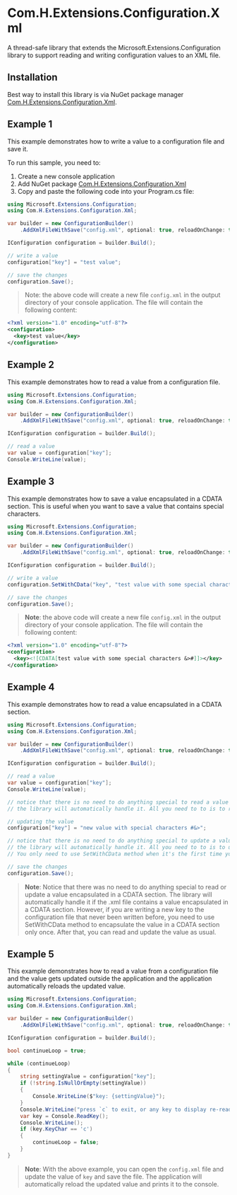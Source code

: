 # Com.H.Extensions.Configuration.Xml

A thread-safe library that extends the Microsoft.Extensions.Configuration library to support reading and writing configuration values to an XML file.

## Installation
Best way to install this library is via NuGet package manager [Com.H.Extensions.Configuration.Xml](https://www.nuget.org/packages/Com.H.Extensions.Configuration.Xml).

## Example 1
This example demonstrates how to write a value to a configuration file and save it.

To run this sample, you need to:
1) Create a new console application
2) Add NuGet package [Com.H.Extensions.Configuration.Xml](https://www.nuget.org/packages/Com.H.Extensions.Configuration.Xml)  
4) Copy and paste the following code into your Program.cs file:

```csharp
using Microsoft.Extensions.Configuration;
using Com.H.Extensions.Configuration.Xml;

var builder = new ConfigurationBuilder()
    .AddXmlFileWithSave("config.xml", optional: true, reloadOnChange: true);

IConfiguration configuration = builder.Build();

// write a value
configuration["key"] = "test value";

// save the changes
configuration.Save();
```
> Note: the above code will create a new file `config.xml` in the output directory of your console application. The file will contain the following content:
```xml
<?xml version="1.0" encoding="utf-8"?>
<configuration>
  <key>test value</key>
</configuration>
```

## Example 2
This example demonstrates how to read a value from a configuration file.

```csharp
using Microsoft.Extensions.Configuration;
using Com.H.Extensions.Configuration.Xml;

var builder = new ConfigurationBuilder()
	.AddXmlFileWithSave("config.xml", optional: true, reloadOnChange: true);

IConfiguration configuration = builder.Build();

// read a value
var value = configuration["key"];
Console.WriteLine(value);
```

## Example 3
This example demonstrates how to save a value encapsulated in a CDATA section. This is useful when you want to save a value that contains special characters.

```csharp
using Microsoft.Extensions.Configuration;
using Com.H.Extensions.Configuration.Xml;

var builder = new ConfigurationBuilder()
	.AddXmlFileWithSave("config.xml", optional: true, reloadOnChange: true);

IConfiguration configuration = builder.Build();

// write a value
configuration.SetWithCData("key", "test value with some special characters &>#");

// save the changes
configuration.Save();
```
> **Note**: the above code will create a new file `config.xml` in the output directory of your console application. The file will contain the following content:
```xml
<?xml version="1.0" encoding="utf-8"?>
<configuration>
  <key><![CDATA[test value with some special characters &>#]]></key>
</configuration>
```

## Example 4
This example demonstrates how to read a value encapsulated in a CDATA section.

```csharp
using Microsoft.Extensions.Configuration;
using Com.H.Extensions.Configuration.Xml;

var builder = new ConfigurationBuilder()
	.AddXmlFileWithSave("config.xml", optional: true, reloadOnChange: true);

IConfiguration configuration = builder.Build();

// read a value
var value = configuration["key"];
Console.WriteLine(value);

// notice that there is no need to do anything special to read a value encapsulated in a CDATA section
// the library will automatically handle it. All you need to to is to read the value as usual

// updating the value
configuration["key"] = "new value with special characters #&>";

// notice that there is no need to do anything special to update a value encapsulated in a CDATA section
// the library will automatically handle it. All you need to to is to update the value as usual.
// You only need to use SetWithCData method when it's the first time you write the value.

// save the changes
configuration.Save();
```
> **Note**: Notice that there was no need to do anything special to read or update a value encapsulated in a CDATA section. The library will automatically handle it if the .xml file contains a value encapsulated in a CDATA section. However, if you are writing a new key to the configuration file that never been written before, you need to use SetWithCData method to encapsulate the value in a CDATA section only once. After that, you can read and update the value as usual.

## Example 5
This example demonstrates how to read a value from a configuration file and the value gets updated outside the application and the application automatically reloads the updated value.

```csharp
using Microsoft.Extensions.Configuration;
using Com.H.Extensions.Configuration.Xml;

var builder = new ConfigurationBuilder()
	.AddXmlFileWithSave("config.xml", optional: true, reloadOnChange: true);

IConfiguration configuration = builder.Build();

bool continueLoop = true;

while (continueLoop)
{
    string settingValue = configuration["key"];
    if (!string.IsNullOrEmpty(settingValue))
    {
        Console.WriteLine($"key: {settingValue}");
    }
    Console.WriteLine("press `c` to exit, or any key to display re-read the value of `key`");
    var key = Console.ReadKey();
    Console.WriteLine();
    if (key.KeyChar == 'c')
    {
        continueLoop = false;
    }
}
```

> **Note**: With the above example, you can open the `config.xml` file and update the value of `key` and save the file. The application will automatically reload the updated value and prints it to the console.